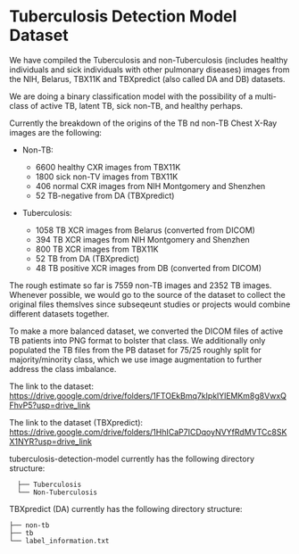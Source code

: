 # Tuberculosis Detection Model Dataset

We have compiled the Tuberculosis and non-Tuberculosis (includes healthy individuals and sick individuals with other pulmonary diseases) images from the NIH, Belarus, TBX11K and TBXpredict (also called DA and DB) datasets.

We are doing a binary classification model with the possibility of a multi-class of active TB, latent TB, sick non-TB, and healthy perhaps.

Currently the breakdown of the origins of the TB nd non-TB Chest X-Ray images are the following:

- Non-TB:
  - 6600 healthy CXR images from TBX11K
  - 1800 sick non-TV images from TBX11K
  - 406 normal CXR images from NIH Montgomery and Shenzhen
  - 52 TB-negative from DA (TBXpredict)

- Tuberculosis:
  - 1058 TB XCR images from Belarus (converted from DICOM)
  - 394 TB XCR images from NIH Montgomery and Shenzhen
  - 800 TB XCR images from TBX11K
  - 52 TB from DA (TBXpredict)
  - 48 TB positive XCR images from DB (converted from DICOM)

The rough estimate so far is 7559 non-TB images and 2352 TB images. Whenever possible, we would go to the source of the dataset to collect the original files themslves since subseqeunt studies or projects would combine different datasets together.

To make a more balanced dataset, we converted the DICOM files of active TB patients into PNG format to bolster that class. We additionally only populated the TB files from the PB dataset for 75/25 roughly split for majority/minority class, which we use image augmentation to further address the class imbalance.

The link to the dataset: https://drive.google.com/drive/folders/1FTOEkBmq7kIpklYlEMKm8g8VwxQFhvP5?usp=drive_link

The link to the dataset (TBXpredict): https://drive.google.com/drive/folders/1HhICaP7ICDqoyNVYfRdMVTCc8SKX1NYR?usp=drive_link

tuberculosis-detection-model currently has the following directory structure:

  ```
	├── Tuberculosis 
	└── Non-Tuberculosis
  ```

TBXpredict (DA) currently has the following directory structure:

```
├── non-tb
├── tb
└── label_information.txt
```

